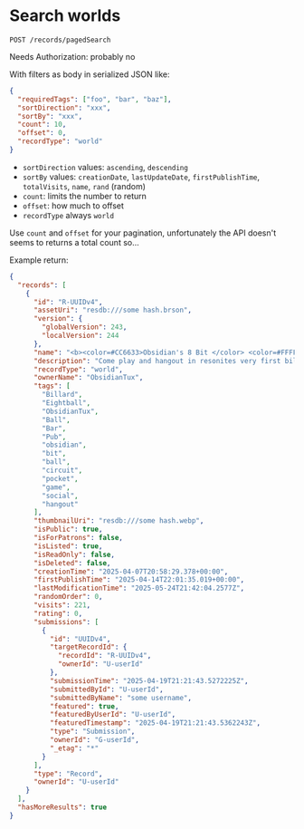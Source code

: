 # Search worlds
`POST /records/pagedSearch`

Needs Authorization: probably no

With filters as body in serialized JSON like:

```json
{
  "requiredTags": ["foo", "bar", "baz"],
  "sortDirection": "xxx",
  "sortBy": "xxx",
  "count": 10,
  "offset": 0,
  "recordType": "world"
}
```

- `sortDirection` values: `ascending`, `descending`
- `sortBy` values: `creationDate`, `lastUpdateDate`, `firstPublishTime`, `totalVisits`, `name`, `rand` (random)
- `count`: limits the number to return
- `offset`: how much to offset
- `recordType` always `world`

Use `count` and `offset` for your pagination, unfortunately the API doesn't seems to returns a total count so...

Example return:
```json
{
  "records": [
    {
      "id": "R-UUIDv4",
      "assetUri": "resdb:///some hash.brson",
      "version": {
        "globalVersion": 243,
        "localVersion": 244
      },
      "name": "<b><color=#CC6633>Obsidian's 8 Bit </color> <color=#FFFFFF>8 Ball</color> <color=#FFFFFF>Pocket 🎱</color></b>",
      "description": "Come play and hangout in resonites very first billiard bar!",
      "recordType": "world",
      "ownerName": "ObsidianTux",
      "tags": [
        "Billard",
        "Eightball",
        "ObsidianTux",
        "Ball",
        "Bar",
        "Pub",
        "obsidian",
        "bit",
        "ball",
        "circuit",
        "pocket",
        "game",
        "social",
        "hangout"
      ],
      "thumbnailUri": "resdb:///some hash.webp",
      "isPublic": true,
      "isForPatrons": false,
      "isListed": true,
      "isReadOnly": false,
      "isDeleted": false,
      "creationTime": "2025-04-07T20:58:29.378+00:00",
      "firstPublishTime": "2025-04-14T22:01:35.019+00:00",
      "lastModificationTime": "2025-05-24T21:42:04.2577Z",
      "randomOrder": 0,
      "visits": 221,
      "rating": 0,
      "submissions": [
        {
          "id": "UUIDv4",
          "targetRecordId": {
            "recordId": "R-UUIDv4",
            "ownerId": "U-userId"
          },
          "submissionTime": "2025-04-19T21:21:43.5272225Z",
          "submittedById": "U-userId",
          "submittedByName": "some username",
          "featured": true,
          "featuredByUserId": "U-userId",
          "featuredTimestamp": "2025-04-19T21:21:43.5362243Z",
          "type": "Submission",
          "ownerId": "G-userId",
          "_etag": "*"
        }
      ],
      "type": "Record",
      "ownerId": "U-userId"
    }
  ],
  "hasMoreResults": true
}
```